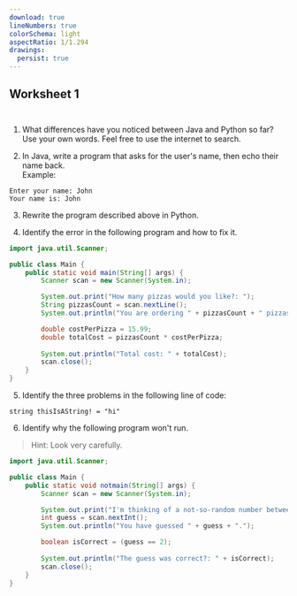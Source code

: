 ```yaml
---
download: true
lineNumbers: true
colorSchema: light
aspectRatio: 1/1.294
drawings:
  persist: true
---
```


## <div text-center>Worksheet 1</div><br>

1. What differences have you noticed between Java and Python so far?  
Use your own words. Feel free to use the internet to search.

2. In Java, write a program that asks for the user's name, then echo their name back.  
Example:
```
Enter your name: John
Your name is: John
```

3. Rewrite the program described above in Python.

4. Identify the error in the following program and how to fix it.
```java
import java.util.Scanner;

public class Main {
    public static void main(String[] args) {
        Scanner scan = new Scanner(System.in);

        System.out.print("How many pizzas would you like?: ");
        String pizzasCount = scan.nextLine();
        System.out.println("You are ordering " + pizzasCount + " pizzas.");

        double costPerPizza = 15.99;
        double totalCost = pizzasCount * costPerPizza;
        
        System.out.println("Total cost: " + totalCost);
        scan.close();
    }
}
```

5. Identify the three problems in the following line of <logos-java /> code:
```
string thisIsAString! = "hi"
```

6. Identify why the following program won't run.

> Hint: Look very carefully.
```java
import java.util.Scanner;

public class Main {
    public static void notmain(String[] args) {
        Scanner scan = new Scanner(System.in);

        System.out.print("I'm thinking of a not-so-random number between 1 and 10: ");
        int guess = scan.nextInt();
        System.out.println("You have guessed " + guess + ".");

        boolean isCorrect = (guess == 2);
        
        System.out.println("The guess was correct?: " + isCorrect);
        scan.close();
    }
}
```
